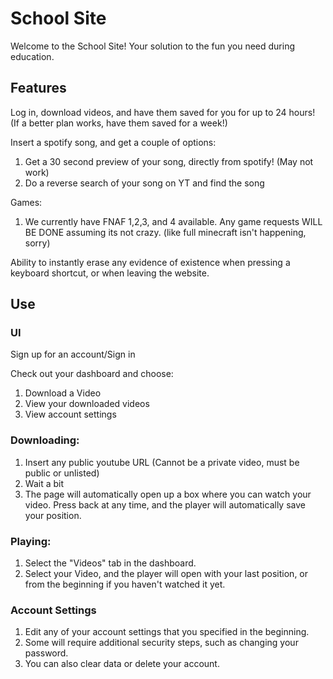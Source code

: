 # School Site
Welcome to the School Site!
Your solution to the fun you need during education.

## Features
Log in, download videos, and have them saved for you for up to 24 hours!
(If a better plan works, have them saved for a week!)

Insert a spotify song, and get a couple of options:
  1. Get a 30 second preview of your song, directly from spotify! (May not work)
  2. Do a reverse search of your song on YT and find the song

Games:
  1. We currently have FNAF 1,2,3, and 4 available. Any game requests WILL BE DONE assuming its not crazy. (like full minecraft isn't happening, sorry)

Ability to instantly erase any evidence of existence when pressing a keyboard shortcut, or when leaving the website.

## Use
### UI
Sign up for an account/Sign in

Check out your dashboard and choose:
  1. Download a Video
  2. View your downloaded videos
  3. View account settings

### Downloading:
1. Insert any public youtube URL (Cannot be a private video, must be public or unlisted)
2. Wait a bit
3. The page will automatically open up a box where you can watch your video. Press back at any time, and the player will automatically save your position.

### Playing:
1. Select the "Videos" tab in the dashboard. 
2. Select your Video, and the player will open with your last position, or from the beginning if you haven't watched it yet.

### Account Settings
1. Edit any of your account settings that you specified in the beginning.
2. Some will require additional security steps, such as changing your password.
3. You can also clear data or delete your account.
